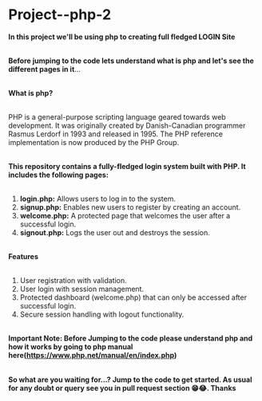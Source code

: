 # Project--php-2

<table>
  
**In this project we'll be using php to creating full fledged LOGIN Site** <br></br>


**Before jumping to the code lets understand what is php and let's see the different pages in it**...<br></br>

**What is php?** <br></br>

PHP is a general-purpose scripting language geared towards web development. It was originally created by Danish-Canadian programmer Rasmus Lerdorf in 1993 and released in 1995.
The PHP reference implementation is now produced by the PHP Group.<br></br>


**This repository contains a fully-fledged login system built with PHP. It includes the following pages:** <br></br>

1. **login.php:** Allows users to log in to the system.<br>
2. **signup.php:** Enables new users to register by creating an account.<br>
3. **welcome.php:** A protected page that welcomes the user after a successful login.<br>
4. **signout.php:** Logs the user out and destroys the session.<br></br>

**Features**<br></br>
1. User registration with validation.<br>
2. User login with session management.<br>
3. Protected dashboard (welcome.php) that can only be accessed after successful login.<br>
4. Secure session handling with logout functionality.<br></br>


**Important Note: Before Jumping to the code please understand php and how it works by going to php manual here(https://www.php.net/manual/en/index.php)**

</table>

**So what are you waiting for...? Jump to the code to get started. As usual for any doubt or query see you in pull request section 😁😂. Thanks**



